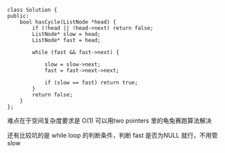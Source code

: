 ```
class Solution {
public:
    bool hasCycle(ListNode *head) {
        if (!head || !head->next) return false;
        ListNode* slow = head;
        ListNode* fast = head;
        
        while (fast && fast->next) {
            
            slow = slow->next;
            fast = fast->next->next;
            
            if (slow == fast) return true;
        }
        return false;
    }
};
```

难点在于空间复杂度要求是 O(1)
可以用two pointers 里的龟兔赛跑算法解决

还有比较坑的是 while loop 的判断条件，判断 fast 是否为NULL 就行，不用管slow